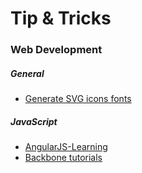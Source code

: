 # Tip & Tricks

###  Web Development 
##### General
  * [Generate SVG icons fonts](https://www.youtube.com/watch?v=8oQCkxfK5Ho)
    
##### JavaScript
  * [AngularJS-Learning](https://github.com/jmcunningham/AngularJS-Learning)
  * [Backbone tutorials](https://github.com/jashkenas/backbone/wiki/Tutorials,-blog-posts-and-example-sites)

